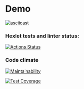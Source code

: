# Demo
[![asciicast](https://asciinema.org/a/1yP4yAF1r0G1zreb05DUXYYKl.svg)]( https://asciinema.org/a/EuCWTwtWVvfRIvBERE7WCiy9k
)

### Hexlet tests and linter status:
[![Actions Status](https://github.com/ivanprotsko/fullstack-javascript-project-46/workflows/hexlet-check/badge.svg)](https://github.com/ivanprotsko/fullstack-javascript-project-46/actions)

### Code climate
[![Maintainability](https://amakpi.codeclimate.com/v1/badges/ab0dfa052a5ea2f43003/maintainability)](https://codeclimate.com/github/ivanprotsko/fullstack-javascript-project-46/maintainability)

[![Test Coverage](https://api.codeclimate.com/v1/badges/ab0dfa052a5ea2f43003/test_coverage)](https://codeclimate.com/github/ivanprotsko/fullstack-javascript-project-46/test_coverage)
